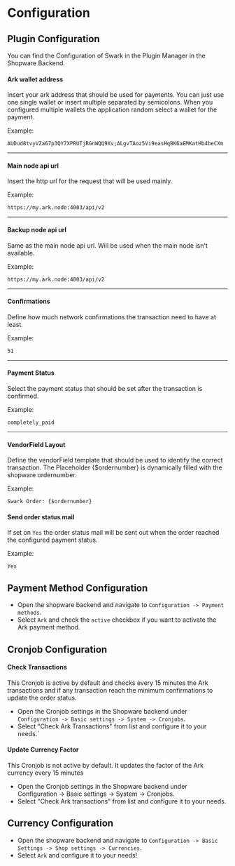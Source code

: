 # Configuration

## Plugin Configuration

You can find the Configuration of Swark in the Plugin Manager in the Shopware Backend.

#### Ark wallet address

Insert your ark address that should be used for payments. You can just use one single wallet or insert multiple separated by semicolons. When you configured multiple wallets the application random select a wallet for the payment.
    
Example:

    AUDud8tvyVZa67p3QY7XPRUTjRGnWQQ9Xv;ALgvTAoz5Vi9easHqBK6aEMKatHb4beCXm
    
---
    
#### Main node api url

Insert the http url for the request that will be used mainly.
    
Example:
   
    https://my.ark.node:4003/api/v2
    
---
    
#### Backup node api url

Same as the main node api url. Will be used when the main node isn't available.

Example:
   
    https://my.ark.node:4003/api/v2

---
    
#### Confirmations

Define how much network confirmations the transaction need to have at least.

Example:
   
    51

---
    
#### Payment Status

Select the payment status that should be set after the transaction is confirmed.

Example:
   
    completely_paid

---
    
#### VendorField Layout

Define the vendorField template that should be used to identify the correct transaction. The Placeholder {$ordernumber} is dynamically filled with the shopware ordernumber.
    
Example:
    
    Swark Order: {$ordernumber}
    
#### Send order status mail

If set on `Yes` the order status mail will be sent out when the order reached the configured payment status.

Example:

    Yes

## Payment Method Configuration

* Open the shopware backend and navigate to `Configuration -> Payment methods`.
* Select `Ark` and check the `active` checkbox if you want to activate the Ark payment method.

## Cronjob Configuration

#### Check Transactions

This Cronjob is active by default and checks every 15 minutes the Ark transactions and if any transaction reach the minimum confirmations to update the order status.

* Open the Cronjob settings in the Shopware backend under `Configuration -> Basic settings -> System -> Cronjobs`.
* Select "Check Ark Transactions" from list and configure it to your needs.`

#### Update Currency Factor

This Cronjob is not active by default. It updates the factor of the Ark currency every 15 minutes

* Open the Cronjob settings in the Shopware backend under Configuration -> Basic settings -> System -> Cronjobs.
* Select "Check Ark transactions" from list and configure it to your needs.

## Currency Configuration

* Open the shopware backend and navigate to `Configuration -> Basic Settings -> Shop settings -> Currencies`.
* Select `Ark` and configure it to your needs!
